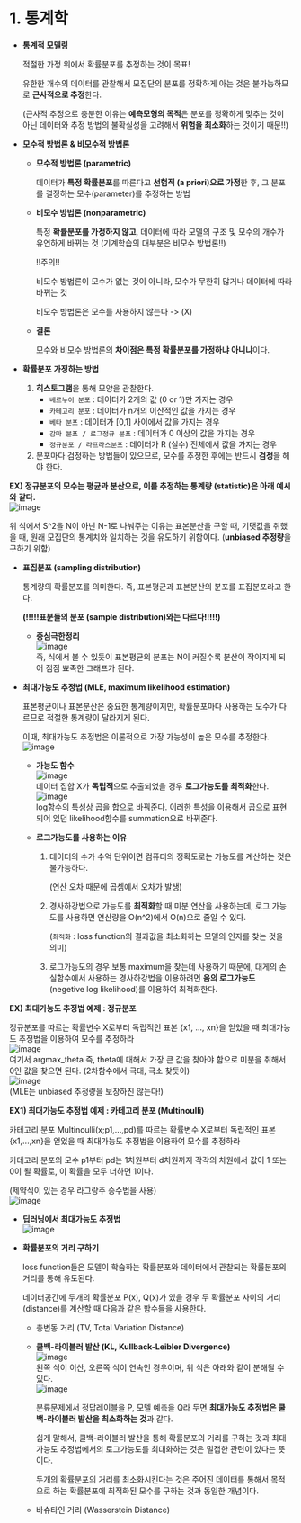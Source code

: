 # 1. 통계학

- **통계적 모델링**

  적절한 가정 위에서 확률분포를 추정하는 것이 목표!

  유한한 개수의 데이터를 관찰해서 모집단의 분포를 정확하게 아는 것은 불가능하므로 **근사적으로 추정**한다. 

  (근사적 추정으로 충분한 이유는 **예측모형의 목적**은 분포를 정확하게 맞추는 것이 아닌 데이터와 추정 방법의 불확실성을 고려해서 **위험을 최소화**하는 것이기 때문!!)

- **모수적 방법론 & 비모수적 방법론**

  - **모수적 방법론 (parametric)**

    데이터가 **특정 확률분포**를 따른다고 **선험적 (a priori)으로 가정**한 후, 그 분포를 결정하는 모수(parameter)를 추정하는 방법

  - **비모수 방법론 (nonparametric)**

    특정 **확률분포를 가정하지 않고**, 데이터에 따라 모델의 구조 및 모수의 개수가 유연하게 바뀌는 것  (기계학습의 대부분은 비모수 방법론!!)

    !!주의!!

    비모수 방법론이 모수가 없는 것이 아니라, 모수가 무한히 많거나 데이터에 따라 바뀌는 것

    비모수 방법론은 모수를 사용하지 않는다 -> (X)

  - **결론**

    모수와 비모수 방법론의 **차이점은 특정 확률분포를 가정하냐 아니냐**이다. 

- **확률분포 가정하는 방법**

  1. **히스토그램**을 통해 모양을 관찰한다. 
     - `베르누이 분포` : 데이터가 2개의 값 (0 or 1)만 가지는 경우
     - `카테고리 분포` : 데이터가 n개의 이산적인 값을 가지는 경우
     - `베타 분포` : 데이터가 [0,1] 사이에서 값을 가지는 경우
     - `감마 분포 / 로그정규 분포` : 데이터가 0 이상의 값을 가지는 경우
     - `정규분포 / 라프라스분포` : 데이터가 R (실수) 전체에서 값을 가지는 경우
  2. 분포마다 검정하는 방법들이 있으므로, 모수를 추정한 후에는 반드시 **검정**을 해야 한다. 

**EX) 정규분포의 모수는 평균과 분산으로, 이를 추정하는 통계량 (statistic)은 아래 예시와 같다.**  
![image](https://user-images.githubusercontent.com/71866756/150474012-87c01821-eacd-4158-bfd5-edb23b0d8bec.png)  

위 식에서 S^2을 N이 아닌 N-1로 나눠주는 이유는 표본분산을 구할 때, 기댓값을 취했을 때, 원래 모집단의 통계치와 일치하는 것을 유도하기 위함이다.  (**unbiased 추정량**을 구하기 위함)

- **표집분포 (sampling distribution)**

  통계량의 확률분포를 의미한다. 즉, 표본평균과 표본분산의 분포를 표집분포라고 한다. 

  **(!!!!!표분들의 분포 (sample distribution)와는 다르다!!!!!)**

  - **중심극한정리**  
    ![image](https://user-images.githubusercontent.com/71866756/150474098-43ac237c-55b1-4599-8152-7f038f419322.png)  
    즉, 식에서 볼 수 있듯이 표본평균의 분포는 N이 커질수록 분산이 작아지게 되어 점점 뾰족한 그래프가 된다. 

- **최대가능도 추정법 (MLE, maximum likelihood estimation)**

  표본평균이나 표본분산은 중요한 통계량이지만, 확률분포마다 사용하는 모수가 다르므로 적절한 통계량이 달라지게 된다. 

  이때, 최대가능도 추정법은 이론적으로 가장 가능성이 높은 모수를 추정한다.   
  ![image](https://user-images.githubusercontent.com/71866756/150474054-8f60ba9d-0e5c-47b3-a4b2-a99fbf463fff.png)  
  

  - **가능도 함수**  
    ![image](https://user-images.githubusercontent.com/71866756/150474153-5e6a32f3-badf-4460-b2a3-1b27458a6f5e.png)  
    데이터 집합 X가 **독립적**으로 추출되었을 경우 **로그가능도를 최적화**한다.   
    ![image](https://user-images.githubusercontent.com/71866756/150474188-943d763c-17c0-41a3-a9c4-e549ff8f6dbb.png)  
    log함수의 특성상 곱을 합으로 바꿔준다. 이러한 특성을 이용해서 곱으로 표현되어 있던 likelihood함수를 summation으로 바꿔준다. 

  - **로그가능도를 사용하는 이유**

    1. 데이터의 수가 수억 단위이면 컴퓨터의 정확도로는 가능도를 계산하는 것은 불가능하다.

       (연산 오차 때문에 곱셈에서 오차가 발생)

    2. 경사하강법으로 가능도를 **최적화**할 때 미분 연산을 사용하는데, 로그 가능도를 사용하면 연산량을 O(n^2)에서 O(n)으로 줄일 수 있다. 

       (`최적화` : loss function의 결과값을 최소화하는 모델의 인자를 찾는 것을 의미)

    3. 로그가능도의 경우 보통 maximum을 찾는데 사용하기 때문에, 대게의 손실함수에서 사용하는 경사하강법을 이용하려면 **음의 로그가능도** (negetive log likelihood)를 이용하여 최적화한다. 

**EX) 최대가능도 추정법 예제 : 정규분포**

정규분포를 따르는 확률변수 X로부터 독립적인 표본 {x1, ..., xn}을 얻었을 때 최대가능도 추정법을 이용하여 모수를 추정하라  
![image](https://user-images.githubusercontent.com/71866756/150474232-1b2fdbc5-1553-4fc4-9b22-55acf761e980.png)  
여기서 argmax_theta 즉, theta에 대해서 가장 큰 값을 찾아야 함으로 미분을 취해서 0인 값을 찾으면 된다. (2차함수에서 극대, 극소 찾듯이)   
![image](https://user-images.githubusercontent.com/71866756/150474273-b657c164-d6fc-44c9-a51d-3188840a8041.png)  
(MLE는 unbiased 추정량을 보장하진 않는다!)

**EX1) 최대가능도 추정법 예제 : 카테고리 분포 (Multinoulli)**

카테고리 분포 Multinoulli(x;p1,...,pd)를 따르는 확률변수 X로부터 독립적인 표본 {x1,...,xn}을 얻었을 때 최대가능도 추정법을 이용하여 모수를 추정하라

카테고리 분포의 모수 p1부터 pd는 1차원부터 d차원까지 각각의 차원에서 값이 1 또는 0이 될 확률로, 이 확률을 모두 더하면 1이다. 

(제약식이 있는 경우 라그랑주 승수법을 사용)  
![image](https://user-images.githubusercontent.com/71866756/150474316-09404dc2-b0de-477c-9096-8ef4c56f8965.png)  

- **딥러닝에서 최대가능도 추정법**  
  ![image](https://user-images.githubusercontent.com/71866756/150474353-40afb9b0-6b90-49a5-ad8c-d8b70b0cd6d3.png)  
  
- **확률분포의 거리 구하기**

  loss function들은 모델이 학습하는 확률분포와 데이터에서 관찰되는 확률분포의 거리를 통해 유도된다. 

  데이터공간에 두개의 확률분포 P(x), Q(x)가 있을 경우 두 확률분포 사이의 거리(distance)를 계산할 때 다음과 같은 함수들을 사용한다. 

  - 총변동 거리 (TV, Total Variation Distance)

  - **쿨백-라이블러 발산 (KL, Kullback-Leibler Divergence)**  
   ![image](https://user-images.githubusercontent.com/71866756/150474394-ce916bf7-7814-4be3-a284-76b84a2c6f94.png)  
    왼쪽 식이 이산, 오른쪽 식이 연속인 경우이며, 위 식은 아래와 같이 분해될 수 있다.   
    ![image](https://user-images.githubusercontent.com/71866756/150474457-c868e695-b18c-4223-b8d4-2b703d18dcc8.png)  

    분류문제에서 정답레이블을 P, 모델 예측을 Q라 두면 **최대가능도 추정법은 쿨백-라이블러 발산을 최소화하는 것**과 같다. 

    쉽게 말해서, 쿨백-라이블러 발산을 통해 확률분포의 거리를 구하는 것과 최대가능도 추정법에서의 로그가능도를 최대화하는 것은 밀접한 관련이 있다는 뜻이다. 

    두개의 확률분포의 거리를 최소화시킨다는 것은 주어진 데이터를 통해서 목적으로 하는 확률분포에 최적화된 모수를 구하는 것과 동일한 개념이다.

  - 바슈타인 거리 (Wasserstein Distance)
